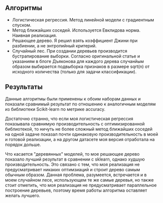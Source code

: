 ## Алгоритмы

- Логистическая регрессия. Метод линейной модели с градиентным спуском.
- Метод ближайших соседей. Используется Евклидова норма. Наивная реализация.
- Решающее дерево. Я решил взять коэффициент Джини при разбиении, а не энтропийный критерий. 
- Случайный лес. При создании деревьев производится бустрапирование выборки. Согласно оригинальной статье и указаниям в блоге Дъяконова для каждого дерева случанйым образом выбирается подвыборка признаков в размере sqrt(n) от исходного количества (только для задачи классификации).

##  Результаты

Данные алгоритмы были применены к обоим наборам данных и показали сравнимый результат по отношению к аналогичным моделям из библиотеки Scikit-learn по метрике accuracy.

Достаточно странно, что если моя логистическая регрессия показывала сравнимую производительность с оптимизированной библиотекой, то ничуть не более сложный метод ближайших соседей на одной задаче показал почти одинаковую производительность в моей и готовой реализации, а на другом датасете моя версия отработала на порядок дольше.

Что касается "деревянных" моделей, то мое решающее дерево показало лучший результат в сравнении с sklearn, однако худшую производительность. Это связано с тем, что моя реализация не предусматривает никаких оптимзиаций и строит дерево самым обычным образом. Данная проблема, разумеется, встречается и в моем случайном лесе, использующем те же самые деревья, но также стоит отметить, что моя реализация не предусматривает параллельное построение деревьев, поэтому время работы алгоритма оставляет желать лучшего.